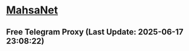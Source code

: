 
# [MahsaNet](https://t.me/mahsa_net)
## Free Telegram Proxy (Last Update: 2025-06-17 23:08:22)

    